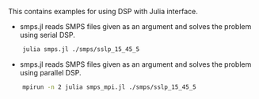 This contains examples for using DSP with Julia interface.

* smps.jl reads SMPS files given as an argument and solves the problem using serial DSP.
```bash
    julia smps.jl ./smps/sslp_15_45_5
```
* smps.jl reads SMPS files given as an argument and solves the problem using parallel DSP.
```bash
    mpirun -n 2 julia smps_mpi.jl ./smps/sslp_15_45_5
```
